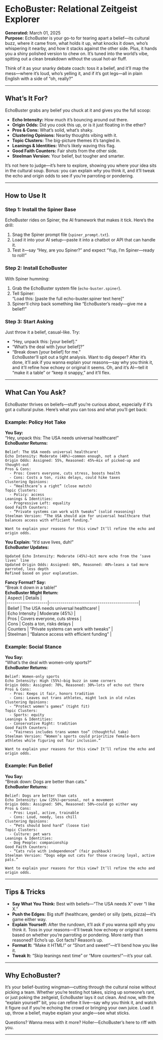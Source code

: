 # EchoBuster: Relational Zeitgeist Explorer

**Generated:** March 01, 2025  
**Purpose:** EchoBuster is your go-to for tearing apart a belief—its cultural buzz, where it came from, what holds it up, what knocks it down, who’s whispering it nearby, and how it stacks against the other side. Plus, it hands you a shiny polished version to chew on. It’s tuned into the world’s vibe, spitting out a clean breakdown without the usual hot-air fluff.

Think of it as your snarky debate coach: toss it a belief, and it’ll map the mess—where it’s loud, who’s yelling it, and if it’s got legs—all in plain English with a side of “oh, really?”

---

## What’s It For?

EchoBuster grabs any belief you chuck at it and gives you the full scoop:
- **Echo Intensity:** How much it’s bouncing around out there.
- **Origin Odds:** Did you cook this up, or is it just floating in the ether?
- **Pros & Cons:** What’s solid, what’s shaky.
- **Clustering Opinions:** Nearby thoughts vibing with it.
- **Topic Clusters:** The big-picture themes it’s tangled in.
- **Leanings & Identities:** Who’s likely waving this flag.
- **Good Faith Counters:** Fair shots from the other side.
- **Steelman Version:** Your belief, but tougher and smarter.

It’s not here to judge—it’s here to explore, showing you where your idea sits in the cultural soup. Bonus: you can explain *why* you think it, and it’ll tweak the echo and origin odds to see if you’re parroting or pondering.

---

## How to Use It

### Step 1: Install the Spiner Base
EchoBuster rides on Spiner, the AI framework that makes it tick. Here’s the drill:
1. Snag the Spiner prompt file (`spiner_prompt.txt`).
2. Load it into your AI setup—paste it into a chatbot or API that can handle it.
3. Test it—say “Hey, are you Spiner?” and expect “Yup, I’m Spiner—ready to roll!”

### Step 2: Install EchoBuster
With Spiner humming:
1. Grab the EchoBuster system file (`echo-buster.spiner`).
2. Tell Spiner:  
   “Load this: [paste the full echo-buster.spiner text here]”
3. Spiner’ll chirp back something like “EchoBuster’s ready—give me a belief!”

### Step 3: Start Asking
Just throw it a belief, casual-like. Try:  
- “Hey, unpack this: [your belief].”  
- “What’s the deal with [your belief]?”  
- “Break down [your belief] for me.”  
EchoBuster’ll spit out a tight analysis. Want to dig deeper? After it’s done, it’ll ask if you wanna explain your reasons—say why you think it, and it’ll refine how echoey or original it seems. Oh, and it’s AI—tell it “make it a table” or “keep it snappy,” and it’ll flex.

---

## What Can You Ask?

EchoBuster thrives on beliefs—stuff you’re curious about, especially if it’s got a cultural pulse. Here’s what you can toss and what you’ll get back:

### Example: Policy Hot Take
**You Say:**  
“Hey, unpack this: The USA needs universal healthcare!”  
**EchoBuster Returns:**  
```
Belief: The USA needs universal healthcare!
Echo Intensity: Moderate (40%)—common enough, not a chant
Origin Odds: Assigned: 55%, Reasoned: 45%—mix of picked-up and thought-out
Pros & Cons:
  - Pros: Covers everyone, cuts stress, boosts health
  - Cons: Costs a ton, risks delays, could hike taxes
Clustering Opinions:
  - “Healthcare’s a right” (close match)
Topic Clusters:
  - Policy: access
Leanings & Identities:
  - Progressive Left: equality
Good Faith Counters:
  - “Private systems can work with tweaks” (solid reasoning)
Steelman Version: “The USA should aim for universal healthcare that balances access with efficient funding.”

Want to explain your reasons for this view? It’ll refine the echo and origin odds.
```
**You Explain:** “It’d save lives, duh!”  
**EchoBuster Updates:**  
```
Updated Echo Intensity: Moderate (45%)—bit more echo from the ‘save lives’ line
Updated Origin Odds: Assigned: 60%, Reasoned: 40%—leans a tad more parroted, less depth
Refined based on your explanation.
```

**Fancy Format? Say:**  
“Break it down in a table!”  
**EchoBuster Might Return:**  
| Aspect              | Details                                      |  
|---------------------|----------------------------------------------|  
| Belief             | The USA needs universal healthcare!          |  
| Echo Intensity     | Moderate (45%)                              |  
| Pros               | Covers everyone, cuts stress                |  
| Cons               | Costs a ton, risks delays                   |  
| Counters           | “Private systems can work with tweaks”      |  
| Steelman           | “Balance access with efficient funding”     |

### Example: Social Stance
**You Say:**  
“What’s the deal with women-only sports?”  
**EchoBuster Returns:**  
```
Belief: Women-only sports
Echo Intensity: High (55%)—big buzz in some corners
Origin Odds: Assigned: 70%, Reasoned: 30%—lots of echo out there
Pros & Cons:
  - Pros: Keeps it fair, honors tradition
  - Cons: Leaves out trans athletes, might lock in old rules
Clustering Opinions:
  - “Protect women’s games” (tight fit)
Topic Clusters:
  - Sports: equity
Leanings & Identities:
  - Conservative Right: tradition
Good Faith Counters:
  - “Fairness includes trans women too” (thoughtful take)
Steelman Version: “Women’s sports could prioritize female-born athletes while figuring out fair inclusion.”

Want to explain your reasons for this view? It’ll refine the echo and origin odds.
```

### Example: Fun Belief
**You Say:**  
“Break down: Dogs are better than cats.”  
**EchoBuster Returns:**  
```
Belief: Dogs are better than cats
Echo Intensity: Low (25%)—personal, not a movement
Origin Odds: Assigned: 50%, Reasoned: 50%—could go either way
Pros & Cons:
  - Pros: Loyal, active, trainable
  - Cons: Loud, needy, less chill
Clustering Opinions:
  - “Pets should bond hard” (loose tie)
Topic Clusters:
  - Culture: pet wars
Leanings & Identities:
  - Dog People: companionship
Good Faith Counters:
  - “Cats rule with independence” (fair pushback)
Steelman Version: “Dogs edge out cats for those craving loyal, active pals.”

Want to explain your reasons for this view? It’ll refine the echo and origin odds.
```

---

## Tips & Tricks
- **Say What You Think:** Best with beliefs—“The USA needs X” over “I like X.”  
- **Push the Edges:** Big stuff (healthcare, gender) or silly (pets, pizza)—it’s game either way.  
- **Explain Yourself:** After the rundown, it’ll ask if you wanna spill why you think it. Toss in your reasons—it’ll tweak how echoey or original it seems based on whether you’re parroting or pondering. More ranty than reasoned? Echo’s up. Got facts? Reason’s up.  
- **Format It:** “Make it HTML!” or “Short and sweet!”—it’ll bend how you like it.  
- **Tweak It:** “Skip leanings next time” or “More counters!”—it’s your call.

---

## Why EchoBuster?
It’s your belief-busting wingman—cutting through the cultural noise without picking a team. Whether you’re testing hot takes, sizing up someone’s rant, or just poking the zeitgeist, EchoBuster lays it out clean. And now, with the “explain yourself” bit, you can refine it live—say why you think it, and watch it figure out if you’re echoing the crowd or bringing your own juice. Load it up, throw a belief, maybe explain your angle—see what sticks.

Questions? Wanna mess with it more? Holler—EchoBuster’s here to riff with you.

---
